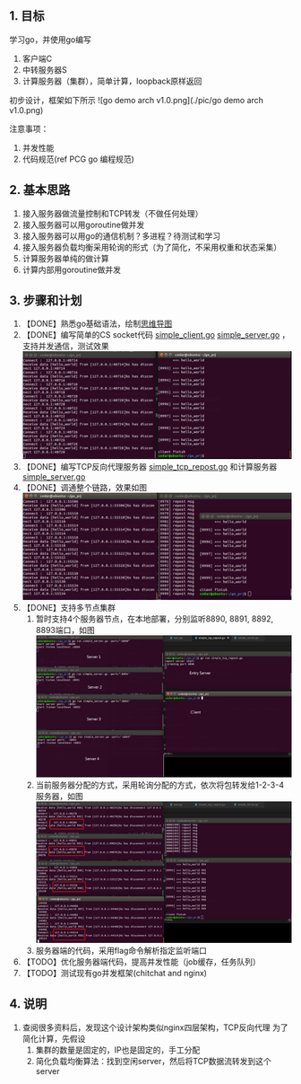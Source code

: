 ## 1. 目标
学习go，并使用go编写
1. 客户端C
2. 中转服务器S
3. 计算服务器（集群），简单计算，loopback原样返回

初步设计，框架如下所示
![go demo arch v1.0.png](./pic/go demo arch v1.0.png)

注意事项：
1. 并发性能
2. 代码规范(ref PCG go 编程规范)

## 2. 基本思路
1. 接入服务器做流量控制和TCP转发（不做任何处理）
2. 接入服务器可以用goroutine做并发
3. 接入服务器可以用go的通信机制？多进程？待测试和学习
4. 接入服务器负载均衡采用轮询的形式（为了简化，不采用权重和状态采集）
4. 计算服务器单纯的做计算
5. 计算内部用goroutine做并发


## 3. 步骤和计划
1. 【DONE】熟悉go基础语法，绘制[思维导图](./go_xmind.pdf)
2. 【DONE】编写简单的CS socket代码 [simple_client.go](./simple_client.go) [simple_server.go](./simple_server.go) ，支持并发通信，测试效果 ![simple_cs_go_v1.0.png](./pic/simple_cs_go_v1.0.png)
3. 【DONE】编写TCP反向代理服务器 [simple_tcp_repost.go](./simple_tcp_repost.go) 和计算服务器  [simple_server.go](./simple_server.go)  
4. 【DONE】调通整个链路，效果如图 ![simple_s_i_c_go_v1.1.png](./pic/simple_s_i_c_go_v1.1.png)
5. 【DONE】支持多节点集群
	1. 暂时支持4个服务器节点，在本地部署，分别监听8890, 8891, 8892, 8893端口，如图 ![4_server_listen.png](./pic/4_server_listen.png)
	2.  当前服务器分配的方式，采用轮询分配的方式，依次将包转发给1-2-3-4服务器，如图 ![dispatch_tcp_to_4_server.png](./pic/dispatch_tcp_to_4_server.png)
	3.  服务器端的代码，采用flag命令解析指定监听端口
6. 【TODO】优化服务器端代码，提高并发性能（job缓存，任务队列）
7. 【TODO】测试现有go并发框架(chitchat and nginx)

## 4. 说明
1. 查阅很多资料后，发现这个设计架构类似nginx四层架构，TCP反向代理
为了简化计算，先假设
   1. 集群的数量是固定的，IP也是固定的，手工分配
   2. 简化负载均衡算法：找到空闲server，然后将TCP数据流转发到这个server


